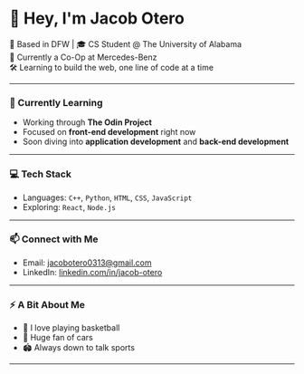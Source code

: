 # 👋 Hey, I'm Jacob Otero

📍 Based in DFW | 🎓 CS Student @ The University of Alabama  
💼 Currently a Co-Op at Mercedes-Benz  
🛠️ Learning to build the web, one line of code at a time

---

### 🌱 Currently Learning
- Working through **The Odin Project**
- Focused on **front-end development** right now  
- Soon diving into **application development** and **back-end development**

---

### 💻 Tech Stack
- Languages: `C++`, `Python`, `HTML`, `CSS`, `JavaScript`
- Exploring: `React`, `Node.js`

---

### 📫 Connect with Me
- Email: [jacobotero0313@gmail.com](mailto:jacobotero0313@gmail.com)
- LinkedIn: [linkedin.com/in/jacob-otero](https://www.linkedin.com/in/jacob-otero)

---

### ⚡ A Bit About Me
- 🏀 I love playing basketball
- 🚗 Huge fan of cars
- 🏟️ Always down to talk sports

---
